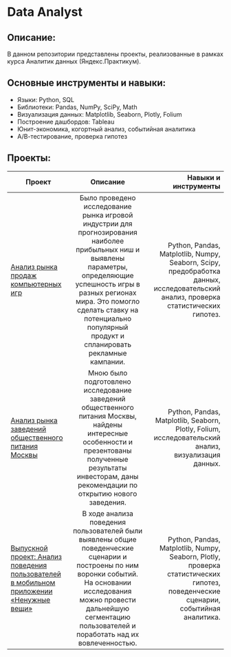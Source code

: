 # Data Analyst
## Описание:
В данном репозитории представлены проекты, реализованные в рамках курса Аналитик данных (Яндекc.Практикум).
## Основные инструменты и навыки:
- Языки: Python, SQL
- Библиотеки: Pandas, NumPy, SciPy, Math
- Визуализация данных: Matplotlib, Seaborn, Plotly, Folium
- Построение дашбордов: Tableau
- Юнит-экономика, когортный анализ, событийная аналитика
- А/В-тестирование, проверка гипотез
## Проекты:
| Проект | Описание | Навыки и инструменты |
|----------------|:---------:|----------------:|
| [Анализ рынка продаж компьютерных игр](https://github.com/ZharikhinaAlena/yandex_practicum_da/blob/main/games/game_store%20.ipynb) | Было проведено исследование рынка игровой индустрии для прогнозирования наиболее прибыльных ниш и выявлены параметры, определяющие успешность игры в разных регионах мира. Это помогло сделать ставку на потенциально популярный продукт и спланировать рекламные кампании. | Python, Pandas, Matplotlib, Numpy, Seaborn, Scipy, предобработка данных, исследовательский анализ, проверка статистических гипотез. |
| [Анализ рынка заведений общественного питания Москвы](https://github.com/ZharikhinaAlena/yandex_practicum_da/blob/main/catering_moscow/catering_moscow.ipynb) | Мною было подготовлено исследование заведений общественного питания Москвы, найдены интересные особенности и презентованы полученные результаты инвесторам, даны рекомендации по открытию нового заведения. | Python, Pandas, Matplotlib, Seaborn, Plotly, Folium, исследовательский анализ, визуализация данных. |
| [Выпускной проект: Анализ поведения пользователей в мобильном приложении «Ненужные вещи»](https://github.com/Nikchok/Yandex.Praktikum/blob/3070b3bffba6479ef6d9e283d486122296845c15/%D0%90%D0%BD%D0%B0%D0%BB%D0%B8%D0%B7%20%D0%BF%D0%BE%D0%B2%D0%B5%D0%B4%D0%B5%D0%BD%D0%B8%D1%8F%20%D0%BF%D0%BE%D0%BB%D1%8C%D0%B7%D0%BE%D0%B2%D0%B0%D1%82%D0%B5%D0%BB%D0%B5%D0%B9%20%D0%B2%20%D0%BC%D0%BE%D0%B1%D0%B8%D0%BB%D1%8C%D0%BD%D0%BE%D0%BC%20%D0%BF%D1%80%D0%B8%D0%BB%D0%BE%D0%B6%D0%B5%D0%BD%D0%B8%D0%B8/mobile_app.ipynb) | В ходе анализа поведения пользователей были выявлены общие поведенческие сценарии и построены по ним воронки событий. На основании исследования можно провести дальнейшую сегментацию пользователей и поработать над их вовлеченностью. | Python, Pandas, Matplotlib, Numpy, Seaborn, Plotly, проверка статистических гипотез, поведенческие сценарии, событийная аналитика. |
